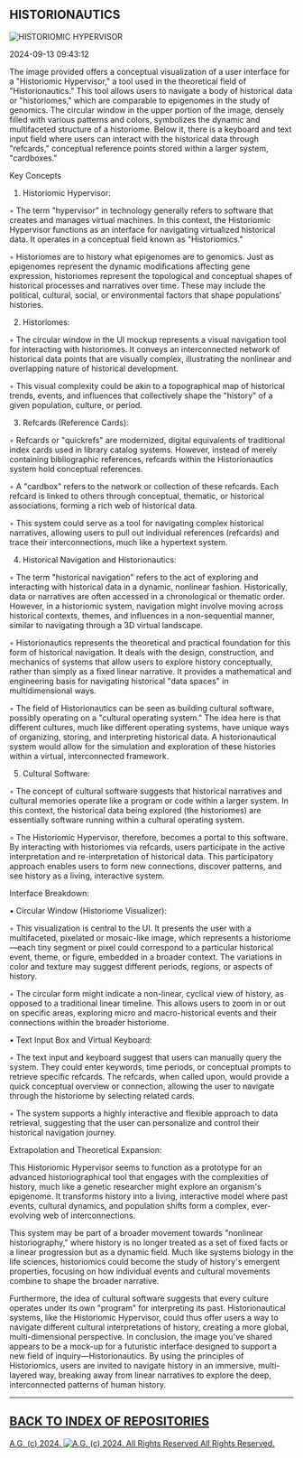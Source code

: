 ## HISTORIONAUTICS

![HISTORIOMIC HYPERVISOR](https://historiotheque.wordpress.com/wp-content/uploads/2024/09/1_iypo7pfgqyg8abezbnnc5a.jpeg)

2024-09-13 09:43:12

The image provided offers a conceptual visualization of a user interface for a "Historiomic Hypervisor," a tool used in the theoretical field of "Historionautics." This tool allows users to navigate a body of historical data or "historiomes," which are comparable to epigenomes in the study of genomics. The circular window in the upper portion of the image, densely filled with various patterns and colors, symbolizes the dynamic and multifaceted structure of a historiome. Below it, there is a keyboard and text input field where users can interact with the historical data through "refcards," conceptual reference points stored within a larger system, "cardboxes."

Key Concepts

1. Historiomic Hypervisor:
  
  ◦ The term "hypervisor" in technology generally refers to software that creates and manages virtual machines. In this context, the Historiomic Hypervisor functions as an interface for navigating virtualized historical data. It operates in a conceptual field known as "Historiomics."
        
  ◦ Historiomes are to history what epigenomes are to genomics. Just as epigenomes represent the dynamic modifications affecting gene expression, historiomes represent the topological and conceptual shapes of historical processes and narratives over time. These may include the political, cultural, social, or environmental factors that shape populations' histories.

2. Historiomes:
    
  ◦ The circular window in the UI mockup represents a visual navigation tool for interacting with historiomes. It conveys an interconnected network of historical data points that are visually complex, illustrating the nonlinear and overlapping nature of historical development.
        
  ◦ This visual complexity could be akin to a topographical map of historical trends, events, and influences that collectively shape the "history" of a given population, culture, or period.

3. Refcards (Reference Cards):
    
  ◦ Refcards or "quickrefs" are modernized, digital equivalents of traditional index cards used in library catalog systems. However, instead of merely containing bibliographic references, refcards within the Historionautics system hold conceptual references.
        
  ◦ A "cardbox" refers to the network or collection of these refcards. Each refcard is linked to others through conceptual, thematic, or historical associations, forming a rich web of historical data.
        
  ◦ This system could serve as a tool for navigating complex historical narratives, allowing users to pull out individual references (refcards) and trace their interconnections, much like a hypertext system.

4. Historical Navigation and Historionautics:
    
  ◦ The term "historical navigation" refers to the act of exploring and interacting with historical data in a dynamic, nonlinear fashion. Historically, data or narratives are often accessed in a chronological or thematic order. However, in a historiomic system, navigation might involve moving across historical contexts, themes, and influences in a non-sequential manner, similar to navigating through a 3D virtual landscape.
        
  ◦ Historionautics represents the theoretical and practical foundation for this form of historical navigation. It deals with the design, construction, and mechanics of systems that allow users to explore history conceptually, rather than simply as a fixed linear narrative. It provides a mathematical and engineering basis for navigating historical "data spaces" in multidimensional ways.
        
  ◦ The field of Historionautics can be seen as building cultural software, possibly operating on a "cultural operating system." The idea here is that different cultures, much like different operating systems, have unique ways of organizing, storing, and interpreting historical data. A historionautical system would allow for the simulation and exploration of these histories within a virtual, interconnected framework.

 5. Cultural Software:
    
  ◦ The concept of cultural software suggests that historical narratives and cultural memories operate like a program or code within a larger system. In this context, the historical data being explored (the historiomes) are essentially software running within a cultural operating system.
        
  ◦ The Historiomic Hypervisor, therefore, becomes a portal to this software. By interacting with historiomes via refcards, users participate in the active interpretation and re-interpretation of historical data. This participatory approach enables users to form new connections, discover patterns, and see history as a living, interactive system.

Interface Breakdown:

  • Circular Window (Historiome Visualizer):

◦ This visualization is central to the UI. It presents the user with a multifaceted, pixelated or mosaic-like image, which represents a historiome—each tiny segment or pixel could correspond to a particular historical event, theme, or figure, embedded in a broader context. The variations in color and texture may suggest different periods, regions, or aspects of history.

   ◦ The circular form might indicate a non-linear, cyclical view of history, as opposed to a traditional linear timeline. This allows users to zoom in or out on specific areas, exploring micro and macro-historical events and their connections within the broader historiome.

  • Text Input Box and Virtual Keyboard:

  ◦ The text input and keyboard suggest that users can manually query the system. They could enter keywords, time periods, or conceptual prompts to retrieve specific refcards. The refcards, when called upon, would provide a quick conceptual overview or connection, allowing the user to navigate through the historiome by selecting related cards.

  ◦ The system supports a highly interactive and flexible approach to data retrieval, suggesting that the user can personalize and control their historical navigation journey.

Extrapolation and Theoretical Expansion:

This Historiomic Hypervisor seems to function as a prototype for an advanced historiographical tool that engages with the complexities of history, much like a genetic researcher might explore an organism's epigenome. It transforms history into a living, interactive model where past events, cultural dynamics, and population shifts form a complex, ever-evolving web of interconnections.

This system may be part of a broader movement towards "nonlinear historiography," where history is no longer treated as a set of fixed facts or a linear progression but as a dynamic field. Much like systems biology in the life sciences, historiomics could become the study of history's emergent properties, focusing on how individual events and cultural movements combine to shape the broader narrative.

Furthermore, the idea of cultural software suggests that every culture operates under its own "program" for interpreting its past. Historionautical systems, like the Historiomic Hypervisor, could thus offer users a way to navigate different cultural interpretations of history, creating a more global, multi-dimensional perspective.
In conclusion, the image you've shared appears to be a mock-up for a futuristic interface designed to support a new field of inquiry—Historionautics. By using the principles of Historiomics, users are invited to navigate history in an immersive, multi-layered way, breaking away from linear narratives to explore the deep, interconnected patterns of human history.

- - - - - - - - -

## [BACK TO INDEX OF REPOSITORIES](https://github.com/antiface/Index)

[A.G. (c) 2024. ![A.G. (c) 2024. All Rights Reserved](https://historiotheque.files.wordpress.com/2016/11/ag_signature_official_2015_50px_cropped.jpg) All Rights Reserved.](http://alexgagnon.com)
